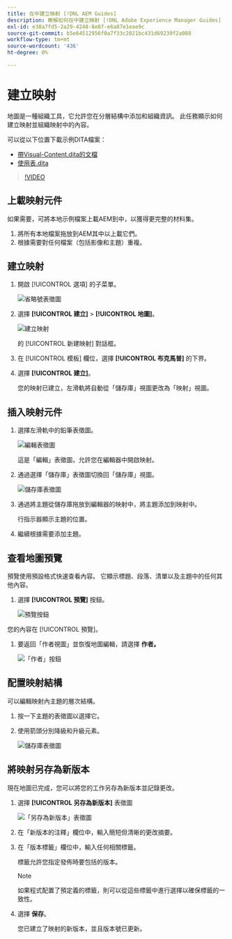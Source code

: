 ```yaml
---
title: 在中建立映射 [!DNL AEM Guides]
description: 瞭解如何在中建立映射 [!DNL Adobe Experience Manager Guides]
exl-id: e38a7fd5-2a29-4248-8e8f-e6a87e1eae9c
source-git-commit: b5e64512956f0a7f33c2021bc431d69239f2a088
workflow-type: tm+mt
source-wordcount: '436'
ht-degree: 0%

---
```


# 建立映射

地圖是一種組織工具，它允許您在分層結構中添加和組織資訊。 此任務顯示如何建立映射並組織映射中的內容。

可以從以下位置下載示例DITA檔案：

* [帶Visual-Content.dita的文檔](assets/working-with-maps/Documents-with-Visual-Content.dita)
* [使用表.dita](assets/working-with-maps/Working-with-Tables.dita)

>[!VIDEO](https://video.tv.adobe.com/v/336725?quality=12&learn=on)

## 上載映射元件

如果需要，可將本地示例檔案上載AEM到中，以獲得更完整的材料集。

1. 將所有本地檔案拖放到AEM其中以上載它們。
1. 根據需要對任何檔案（包括影像和主題）重複。

## 建立映射

1. 開啟 [!UICONTROL 選項] 的子菜單。

   ![省略號表徵圖](images/lesson-8/ellipses-9.png)

1. 選擇 **[!UICONTROL 建立]** > **[!UICONTROL 地圖]**。


   ![建立映射](images/lesson-8/create-map-with-markings.png)

   的 [!UICONTROL 新建映射] 對話框。

1. 在 [!UICONTROL 模板] 欄位，選擇 **[!UICONTROL 布克馬普]** 的下界。
1. 選擇 **[!UICONTROL 建立]**。

   您的映射已建立，左滑軌將自動從「儲存庫」視圖更改為「映射」視圖。

## 插入映射元件

1. 選擇左滑軌中的鉛筆表徵圖。

   ![編輯表徵圖](images/lesson-8/pencil-icon.png)

   這是「編輯」表徵圖，允許您在編輯器中開啟映射。

1. 通過選擇「儲存庫」表徵圖切換回「儲存庫」視圖。

   ![儲存庫表徵圖](images/common/repository-icon.png)

1. 通過將主題從儲存庫拖放到編輯器的映射中，將主題添加到映射中。

   行指示器顯示主題的位置。

1. 繼續根據需要添加主題。

## 查看地圖預覽

預覽使用預設格式快速查看內容。 它顯示標題、段落、清單以及主題中的任何其他內容。

1. 選擇 **[!UICONTROL 預覽]** 按鈕。

   ![預覽按鈕](images/common/select-preview.png)

您的內容在 [!UICONTROL 預覽]。

1. 要返回「作者視圖」並恢復地圖編輯，請選擇 **作者。**

   ![「作者」按鈕](images/lesson-5/author-map.png)

## 配置映射結構

可以編輯映射內主題的層次結構。

1. 按一下主題的表徵圖以選擇它。
2. 使用箭頭分別降級和升級元素。

   ![儲存庫表徵圖](images/lesson-8/left-right.png)

## 將映射另存為新版本

現在地圖已完成，您可以將您的工作另存為新版本並記錄更改。

1. 選擇 **[!UICONTROL 另存為新版本]** 表徵圖

   ![「另存為新版本」表徵圖](images/common/save-as-new-version.png)

1. 在「新版本的注釋」欄位中，輸入簡短但清晰的更改摘要。

1. 在「版本標籤」欄位中，輸入任何相關標籤。

   標籤允許您指定發佈時要包括的版本。

   >[!NOTE]
   > 
   > 如果程式配置了預定義的標籤，則可以從這些標籤中進行選擇以確保標籤的一致性。

1. 選擇 **保存**。

   您已建立了映射的新版本，並且版本號已更新。
